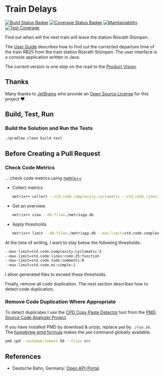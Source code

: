 # Train Delays

[![Build Status Badge](https://github.com/wonderbird/train-delays/workflows/Java%20CI%20with%20Gradle/badge.svg)](https://github.com/wonderbird/train-delays/actions/workflows/gradle.yml?query=workflow%3A%22Java+CI+with+Gradle%22)
[![Coverage Status Badge](https://coveralls.io/repos/github/wonderbird/train-delays/badge.svg?branch=main)](https://coveralls.io/github/wonderbird/train-delays?branch=main)
[![Maintainability](https://api.codeclimate.com/v1/badges/90718a2dfc4e3bde6d44/maintainability)](https://codeclimate.com/github/wonderbird/train-delays/maintainability)
[![Test Coverage](https://api.codeclimate.com/v1/badges/90718a2dfc4e3bde6d44/test_coverage)](https://codeclimate.com/github/wonderbird/train-delays/test_coverage)

Find out when will the next train will leave the station Rösrath Stümpen.

The [User Guide](docs/howto-test-the-timetabels-api.md) describes how to find out the corrected departure time of the
train RB25 from the train station Rösrath Stümpen. The user interface is a console application written in Java.

The current version is one step on the road to the [Product Vision](docs/product-vision.md).

## Thanks

Many thanks to [JetBrains](https://www.jetbrains.com/?from=train-delays) who provide
an [Open Source License](https://www.jetbrains.com/community/opensource/) for this project ❤️.

## Build, Test, Run

### Build the Solution and Run the Tests

```sh
./gradlew clean build test
```

## Before Creating a Pull Request

### Check Code Metrics

... check code metrics using [metrix++](https://github.com/metrixplusplus/metrixplusplus)

- Collect metrics
  ```sh
  metrix++ collect --std.code.complexity.cyclomatic --std.code.lines.code --std.code.todo.comments --std.code.maintindex.simple -- .
  ```

- Get an overview
  ```sh
  metrix++ view --db-file=./metrixpp.db
  ```

- Apply thresholds
  ```sh
  metrix++ limit --db-file=./metrixpp.db --max-limit=std.code.complexity:cyclomatic:5 --max-limit=std.code.lines:code:25:function --max-limit=std.code.todo:comments:0 --max-limit=std.code.mi:simple:1
  ```

At the time of writing, I want to stay below the following thresholds:

```sh
--max-limit=std.code.complexity:cyclomatic:5
--max-limit=std.code.lines:code:25:function
--max-limit=std.code.todo:comments:0
--max-limit=std.code.mi:simple:1
```

I allow generated files to exceed these thresholds.

Finally, remove all code duplication. The next section describes how to detect code duplication.

### Remove Code Duplication Where Appropriate

To detect duplicates I use the [CPD Copy Paste Detector](https://pmd.github.io/latest/pmd_userdocs_cpd.html)
tool from the [PMD Source Code Analyzer Project](https://pmd.github.io/latest/index.html).

If you have installed PMD by download & unzip, replace `pmd` by `./run.sh`.
The [homebrew pmd formula](https://formulae.brew.sh/formula/pmd) makes the `pmd` command globally available.

```sh
pmd cpd --minimum-tokens 50 --files src
```

## References

* Deutsche Bahn, Germany: [Open API-Portal](https://developer.deutschebahn.com/store/site/pages/home.jag)
